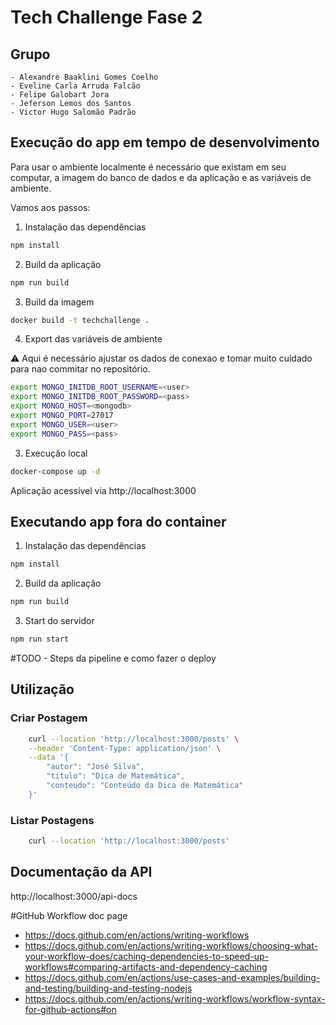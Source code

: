 # Tech Challenge Fase 2

## Grupo

    - Alexandre Baaklini Gomes Coelho
    - Eveline Carla Arruda Falcão
    - Felipe Galobart Jora
    - Jeferson Lemos dos Santos
    - Victor Hugo Salomão Padrão

## Execução do app em tempo de desenvolvimento
Para usar o ambiente localmente é necessário que existam em seu computar, a imagem do banco de dados e da aplicação e as variáveis de ambiente.

Vamos aos passos:
1. Instalação das dependências

```bash
npm install
``` 

2. Build da aplicação

```bash
npm run build
```

3. Build da imagem

```bash
docker build -t techchallenge .
```

4. Export das variáveis de ambiente

:warning: Aqui é necessário ajustar os dados de conexao e tomar muito cuidado para nao commitar no repositório.

```bash
export MONGO_INITDB_ROOT_USERNAME=<user>
export MONGO_INITDB_ROOT_PASSWORD=<pass>
export MONGO_HOST=<mongodb>
export MONGO_PORT=27017
export MONGO_USER=<user>
export MONGO_PASS=<pass>
```

3. Execução local

```bash
docker-compose up -d
```

Aplicação acessível via http://localhost:3000

## Executando app fora do container

1. Instalação das dependências

```bash
npm install
``` 
2. Build da aplicação

```bash
npm run build
```
3. Start do servidor

```bash
npm run start
```

#TODO - Steps da pipeline e como fazer o deploy

## Utilização

### Criar Postagem

```bash
    curl --location 'http://localhost:3000/posts' \
    --header 'Content-Type: application/json' \
    --data '{
        "autor": "José Silva",
        "titulo": "Dica de Matemática",
        "conteudo": "Conteúdo da Dica de Matemática"
    }'
```

### Listar Postagens

```bash
    curl --location 'http://localhost:3000/posts'
```

## Documentação da API

http://localhost:3000/api-docs





#GitHub Workflow doc page
- https://docs.github.com/en/actions/writing-workflows
- https://docs.github.com/en/actions/writing-workflows/choosing-what-your-workflow-does/caching-dependencies-to-speed-up-workflows#comparing-artifacts-and-dependency-caching
- https://docs.github.com/en/actions/use-cases-and-examples/building-and-testing/building-and-testing-nodejs
- https://docs.github.com/en/actions/writing-workflows/workflow-syntax-for-github-actions#on